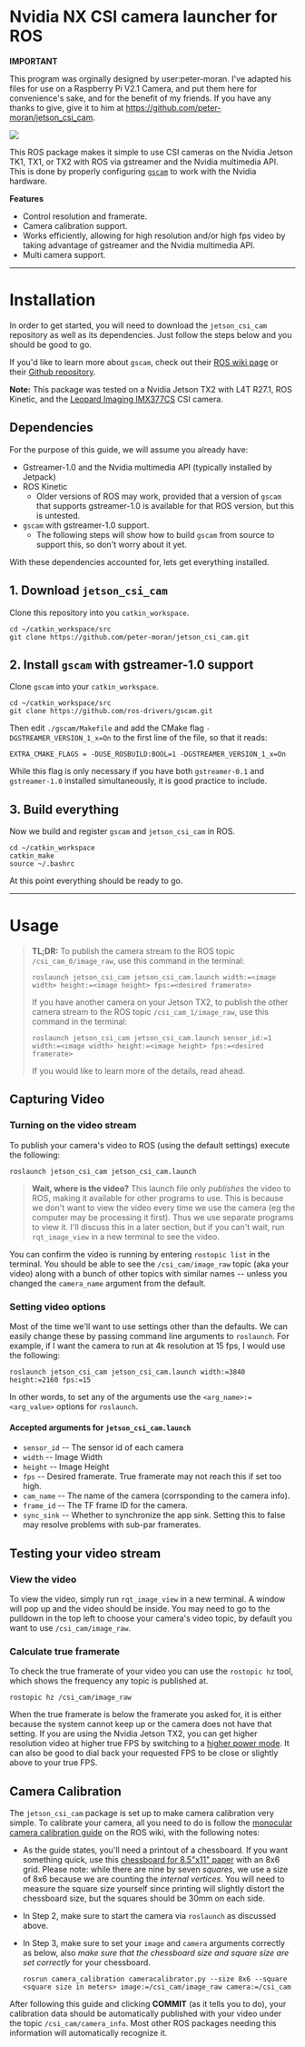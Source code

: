 # Nvidia NX CSI camera launcher for ROS

**IMPORTANT**

This program was orginally designed by user:peter-moran. I've adapted his files for use on a Raspberry Pi V2.1 Camera, and put them here for convenience's sake, and for the benefit of my friends. If you have any thanks to give, give it to him at https://github.com/peter-moran/jetson_csi_cam.

<p align="left"><a href="http://petermoran.org/csi-cameras-on-tx2/"><img src="https://img.shields.io/badge/CSI_Cameras_on_the_TX2_(The_Easy_Way)-Learn_more_at_my_blog-blue.svg?style=social"></a></p> 

This ROS package makes it simple to use CSI cameras on the Nvidia Jetson TK1, TX1, or TX2 with ROS via gstreamer and the Nvidia multimedia API. This is done by properly configuring [`gscam`](http://wiki.ros.org/gscam) to work with the Nvidia hardware.

**Features**

* Control resolution and framerate.
* Camera calibration support.
* Works efficiently, allowing for high resolution and/or high fps video by taking advantage of gstreamer and the Nvidia multimedia API.
* Multi camera support.

---

# Installation

In order to get started, you will need to download the `jetson_csi_cam`  repository as well as its dependencies. Just follow the steps below and you should be good to go.

If you'd like to learn more about `gscam`, check out their [ROS wiki page](http://wiki.ros.org/gscam) or their [Github repository](https://github.com/ros-drivers/gscam).

**Note:** This package was tested on a Nvidia Jetson TX2 with L4T R27.1, ROS Kinetic, and the [Leopard Imaging IMX377CS](https://www.leopardimaging.com/LI-JETSON-KIT-IMX377CS-X.html) CSI camera.

## Dependencies

For the purpose of this guide, we will assume you already have:

* Gstreamer-1.0 and the Nvidia multimedia API (typically installed by Jetpack)
* ROS Kinetic
  * Older versions of ROS may work, provided that a version of  `gscam` that supports gstreamer-1.0 is available for that ROS version, but this is untested.
* `gscam` with gstreamer-1.0 support.
  * The following steps will show how to build `gscam` from source to support this, so don't worry about it yet.

With these dependencies accounted for, lets get everything installed.

## 1. Download `jetson_csi_cam`

Clone this repository into you `catkin_workspace`.

```
cd ~/catkin_workspace/src
git clone https://github.com/peter-moran/jetson_csi_cam.git 
```

## 2. Install `gscam` with gstreamer-1.0 support

Clone `gscam` into your `catkin_workspace`.

```
cd ~/catkin_workspace/src
git clone https://github.com/ros-drivers/gscam.git
```

Then edit `./gscam/Makefile` and add the CMake flag `-DGSTREAMER_VERSION_1_x=On` to the first line of the file, so that it reads:

    EXTRA_CMAKE_FLAGS = -DUSE_ROSBUILD:BOOL=1 -DGSTREAMER_VERSION_1_x=On

While this flag is only necessary if you have both `gstreamer-0.1` and `gstreamer-1.0` installed simultaneously, it is good practice to include.

## 3. Build everything

Now we build and register `gscam` and `jetson_csi_cam` in ROS.

```
cd ~/catkin_workspace
catkin_make
source ~/.bashrc
```

At this point everything should be ready to go.

---

# Usage

> **TL;DR:** To publish the camera stream to the ROS topic `/csi_cam_0/image_raw`, use this command in the terminal:
>
> ```
> roslaunch jetson_csi_cam jetson_csi_cam.launch width:=<image width> height:=<image height> fps:=<desired framerate>
> ```
> If you have another camera on your Jetson TX2, to publish the other camera stream to the ROS topic `/csi_cam_1/image_raw`, use this command in the terminal:
>
> ```
> roslaunch jetson_csi_cam jetson_csi_cam.launch sensor_id:=1 width:=<image width> height:=<image height> fps:=<desired framerate>
> ```
> If you would like to learn more of the details, read ahead.

## Capturing Video

### Turning on the video stream

To publish your camera's video to ROS (using the default settings) execute the following:

```
roslaunch jetson_csi_cam jetson_csi_cam.launch
```

> **Wait, where is the video?** This launch file only *publishes* the video to ROS, making it available for other programs to use. This is because we don't want to view the video every time we use the camera (eg the computer may be processing it first). Thus we use separate programs to view it. I'll discuss this in a later section, but if you can't wait, run `rqt_image_view` in a new terminal to see the video.

You can confirm the video is running by entering `rostopic list` in the terminal. You should be able to see the  `/csi_cam/image_raw` topic (aka your video) along with a bunch of other topics with similar names -- unless you changed the `camera_name` argument from the default.

### Setting video options

Most of the time we'll want to use settings other than the defaults. We can easily change these by passing command line arguments to `roslaunch`. For example, if I want the camera to run at 4k resolution at 15 fps, I would use the following:

```
roslaunch jetson_csi_cam jetson_csi_cam.launch width:=3840 height:=2160 fps:=15
```

In other words, to set any of the arguments use the `<arg_name>:=<arg_value>` options for `roslaunch`.

#### Accepted arguments for `jetson_csi_cam.launch`

* `sensor_id` -- The sensor id of each camera
* `width` -- Image Width
* `height` -- Image Height
* `fps` -- Desired framerate. True framerate may not reach this if set too high.
* `cam_name` -- The name of the camera (corrsponding to the camera info).
* `frame_id` -- The TF frame ID for the camera.
* `sync_sink` -- Whether to synchronize the app sink. Setting this to false may resolve problems with sub-par framerates.

## Testing your video stream

### View the video

To view the video, simply run `rqt_image_view` in a new terminal. A window will pop up and the video should be inside. You may need to go to the pulldown in the top left to choose your camera's video topic, by default you want to use  `/csi_cam/image_raw`.

### Calculate true framerate

To check the true framerate of your video you can use the `rostopic hz` tool, which shows the frequency any topic is published at.

```
rostopic hz /csi_cam/image_raw
```

When the true framerate is below the framerate you asked for, it is either because the system cannot keep up or the camera does not have that setting. If you are using the Nvidia Jetson TX2, you can get higher resolution video at higher true FPS by switching to a [higher power mode](http://www.jetsonhacks.com/2017/03/25/nvpmodel-nvidia-jetson-tx2-development-kit/). It can also be good to dial back your requested FPS to be close or slightly above to your true FPS.

## Camera Calibration

The `jetson_csi_cam` package is set up to make camera calibration very simple. To calibrate your camera, all you need to do is follow the [monocular camera calibration guide](http://wiki.ros.org/camera_calibration/Tutorials/MonocularCalibration) on the ROS wiki, with the following notes:

* As the guide states, you'll need a printout of a chessboard. If you want something quick, use this [chessboard for 8.5"x11" paper](http://www.vision.caltech.edu/bouguetj/calib_doc/htmls/pattern.pdf) with an 8x6 grid. Please note: while there are nine by seven *squares*, we use a size of 8x6 because we are counting the *internal vertices*. You will need to measure the square size yourself since printing will slightly distort the chessboard size, but the squares should be 30mm on each side.

* In Step 2, make sure to start the camera via `roslaunch` as discussed above.

* In Step 3, make sure to set your `image` and `camera` arguments correctly as below, also *make sure that the chessboard size and square size are set correctly* for your chessboard.

  ```
  rosrun camera_calibration cameracalibrator.py --size 8x6 --square <square size in meters> image:=/csi_cam/image_raw camera:=/csi_cam
  ```

After following this guide and clicking **COMMIT** (as it tells you to do), your calibration data should be automatically published with your video under the topic `/csi_cam/camera_info`. Most other ROS packages needing this information will automatically recognize it.
